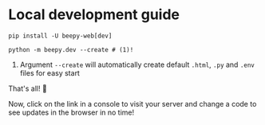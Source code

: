 # Local development guide

```shell title="Install BeePy"
pip install -U beepy-web[dev]
```

```shell title="Start local server"
python -m beepy.dev --create # (1)!
```

1. Argument `--create` will automatically create default `.html`, `.py` and `.env` files for easy start

That's all! :tada:

Now, click on the link in a console to visit your server
and change a code to see updates in the browser in no time!
